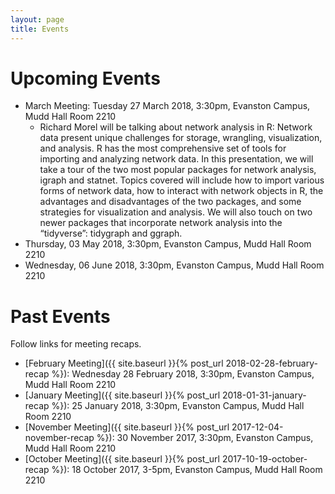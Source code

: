 ```yaml
---
layout: page
title: Events
---
```


# Upcoming Events

* March Meeting: Tuesday 27 March 2018, 3:30pm, Evanston Campus, Mudd Hall Room 2210
  * Richard Morel will be talking about network analysis in R: Network data present unique challenges for storage, wrangling, visualization, and analysis. R has the most comprehensive set of tools for importing and analyzing network data. In this presentation, we will take a tour of the two most popular packages for network analysis, igraph and statnet. Topics covered will include how to import various forms of network data, how to interact with network objects in R, the advantages and disadvantages of the two packages, and some strategies for visualization and analysis. We will also touch on two newer packages that incorporate network analysis into the “tidyverse”: tidygraph and ggraph.
* Thursday, 03 May 2018, 3:30pm, Evanston Campus, Mudd Hall Room 2210
* Wednesday, 06 June 2018, 3:30pm, Evanston Campus, Mudd Hall Room 2210



# Past Events

Follow links for meeting recaps.

* [February Meeting]({{ site.baseurl }}{% post_url 2018-02-28-february-recap %}): Wednesday 28 February 2018, 3:30pm, Evanston Campus, Mudd Hall Room 2210
* [January Meeting]({{ site.baseurl }}{% post_url 2018-01-31-january-recap %}): 25 January 2018, 3:30pm, Evanston Campus, Mudd Hall Room 2210
* [November Meeting]({{ site.baseurl }}{% post_url 2017-12-04-november-recap %}): 30 November 2017, 3:30pm, Evanston Campus, Mudd Hall Room 2210
* [October Meeting]({{ site.baseurl }}{% post_url 2017-10-19-october-recap %}): 18 October 2017, 3-5pm, Evanston Campus, Mudd Hall Room 2210
